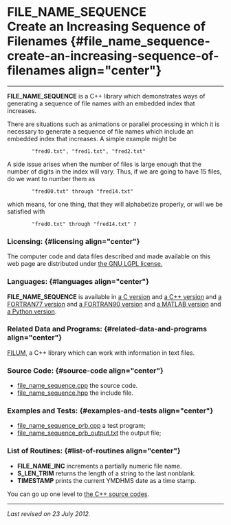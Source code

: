FILE\_NAME\_SEQUENCE\
Create an Increasing Sequence of Filenames {#file_name_sequence-create-an-increasing-sequence-of-filenames align="center"}
==========================================

------------------------------------------------------------------------

**FILE\_NAME\_SEQUENCE** is a C++ library which demonstrates ways of
generating a sequence of file names with an embedded index that
increases.

There are situations such as animations or parallel processing in which
it is necessary to generate a sequence of file names which include an
embedded index that increases. A simple example might be

            "fred0.txt", "fred1.txt", "fred2.txt"
          

A side issue arises when the number of files is large enough that the
number of digits in the index will vary. Thus, if we are going to have
15 files, do we want to number them as

            "fred00.txt" through "fred14.txt"
          

which means, for one thing, that they will alphabetize properly, or will
we be satisfied with

            "fred0.txt" through "fred14.txt" ?
          

### Licensing: {#licensing align="center"}

The computer code and data files described and made available on this
web page are distributed under [the GNU LGPL
license.](../../txt/gnu_lgpl.txt)

### Languages: {#languages align="center"}

**FILE\_NAME\_SEQUENCE** is available in [a C
version](../../c_src/file_name_sequence/file_name_sequence.md) and [a
C++ version](../../master/file_name_sequence/file_name_sequence.md)
and [a FORTRAN77
version](../../f77_src/file_name_sequence/file_name_sequence.md) and
[a FORTRAN90
version](../../f_src/file_name_sequence/file_name_sequence.md) and [a
MATLAB version](../../m_src/file_name_sequence/file_name_sequence.md)
and [a Python
version](../../py_src/file_name_sequence/file_name_sequence.md).

### Related Data and Programs: {#related-data-and-programs align="center"}

[FILUM](../../master/filum/filum.md), a C++ library which can work
with information in text files.

### Source Code: {#source-code align="center"}

-   [file\_name\_sequence.cpp](file_name_sequence.cpp) the source code.
-   [file\_name\_sequence.hpp](file_name_sequence.hpp) the include file.

### Examples and Tests: {#examples-and-tests align="center"}

-   [file\_name\_sequence\_prb.cpp](file_name_sequence_prb.cpp) a test
    program;
-   [file\_name\_sequence\_prb\_output.txt](file_name_sequence_prb_output.txt)
    the output file;

### List of Routines: {#list-of-routines align="center"}

-   **FILE\_NAME\_INC** increments a partially numeric file name.
-   **S\_LEN\_TRIM** returns the length of a string to the last
    nonblank.
-   **TIMESTAMP** prints the current YMDHMS date as a time stamp.

You can go up one level to [the C++ source codes](../cpp_src.md).

------------------------------------------------------------------------

*Last revised on 23 July 2012.*
